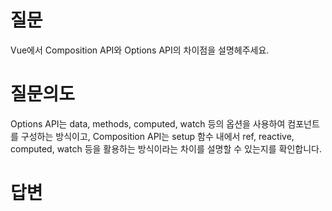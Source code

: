 # 질문
Vue에서 Composition API와 Options API의 차이점을 설명헤주세요.

# 질문의도
Options API는 data, methods, computed, watch 등의 옵션을 사용하여 컴포넌트를 구성하는 방식이고, Composition API는 setup 함수 내에서 ref, reactive, computed, watch 등을 활용하는 방식이라는 차이를 설명할 수 있는지를 확인합니다.

# 답변